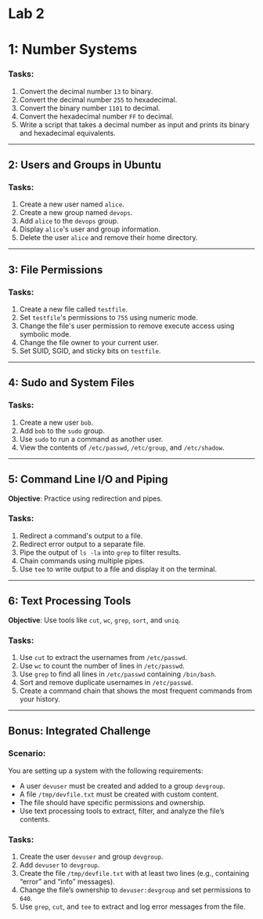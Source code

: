 # Lab 2

# 1: Number Systems

### Tasks:

1. Convert the decimal number `13` to binary.
2. Convert the decimal number `255` to hexadecimal.
3. Convert the binary number `1101` to decimal.
4. Convert the hexadecimal number `FF` to decimal.
5. Write a script that takes a decimal number as input and prints its binary and hexadecimal equivalents.

---

## 2: Users and Groups in Ubuntu

### Tasks:

1. Create a new user named `alice`.
2. Create a new group named `devops`.
3. Add `alice` to the `devops` group.
4. Display `alice`'s user and group information.
5. Delete the user `alice` and remove their home directory.

---

## 3: File Permissions

### Tasks:

1. Create a new file called `testfile`.
2. Set `testfile`'s permissions to `755` using numeric mode.
3. Change the file's user permission to remove execute access using symbolic mode.
4. Change the file owner to your current user.
5. Set SUID, SGID, and sticky bits on `testfile`.

---

## 4: Sudo and System Files

### Tasks:

1. Create a new user `bob`.
2. Add `bob` to the `sudo` group.
3. Use `sudo` to run a command as another user.
4. View the contents of `/etc/passwd`, `/etc/group`, and `/etc/shadow`.

---

## 5: Command Line I/O and Piping

**Objective**: Practice using redirection and pipes.

### Tasks:

1. Redirect a command's output to a file.
2. Redirect error output to a separate file.
3. Pipe the output of `ls -la` into `grep` to filter results.
4. Chain commands using multiple pipes.
5. Use `tee` to write output to a file and display it on the terminal.

---

##  6: Text Processing Tools

**Objective**: Use tools like `cut`, `wc`, `grep`, `sort`, and `uniq`.

### Tasks:

1. Use `cut` to extract the usernames from `/etc/passwd`.
2. Use `wc` to count the number of lines in `/etc/passwd`.
3. Use `grep` to find all lines in `/etc/passwd` containing `/bin/bash`.
4. Sort and remove duplicate usernames in `/etc/passwd`.
5. Create a command chain that shows the most frequent commands from your history.

---

## Bonus: Integrated Challenge 

### Scenario:

You are setting up a system with the following requirements:
- A user `devuser` must be created and added to a group `devgroup`.
- A file `/tmp/devfile.txt` must be created with custom content.
- The file should have specific permissions and ownership.
- Use text processing tools to extract, filter, and analyze the file’s contents.

### Tasks:

1. Create the user `devuser` and group `devgroup`.
2. Add `devuser` to `devgroup`.
3. Create the file `/tmp/devfile.txt` with at least two lines (e.g., containing “error” and “info” messages).
4. Change the file’s ownership to `devuser:devgroup` and set permissions to `640`.
5. Use `grep`, `cut`, and `tee` to extract and log error messages from the file.
